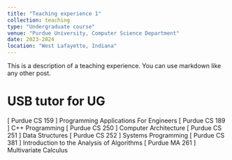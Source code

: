 ```yaml
---
title: "Teaching experience 1"
collection: teaching
type: "Undergraduate course"
venue: "Purdue University, Computer Science Department"
date: 2023-2024 
location: "West Lafayette, Indiana"
---
```


This is a description of a teaching experience. You can use markdown like any other post.

USB tutor for UG
================
[ Purdue CS 159 ] Programming Applications For Engineers 
[ Purdue CS 189 ] C++ Programming 
[ Purdue CS 250 ] Computer Architecture 
[ Purdue CS 251 ] Data Structures 
[ Purdue CS 252 ] Systems Programming 
[ Purdue CS 381 ] Introduction to the Analysis of Algorithms 
[ Purdue MA 261 ] Multivariate Calculus

